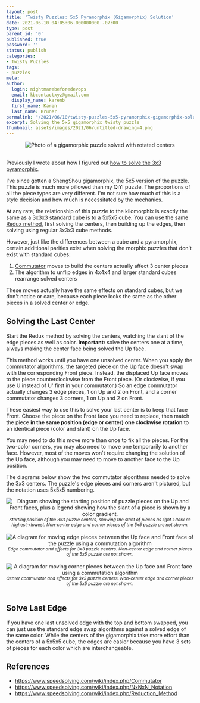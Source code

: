 ```yaml
---
layout: post
title: 'Twisty Puzzles: 5x5 Pyramorphix (Gigamorphix) Solution'
date: 2021-06-10 04:05:06.000000000 -07:00
type: post
parent_id: '0'
published: true
password: ''
status: publish
categories:
- Twisty Puzzles
tags:
- puzzles
meta:
author:
  login: nightmarebeforedevops
  email: kbcontactxyz@gmail.com
  display_name: karenb
  first_name: Karen
  last_name: Bruner
permalink: "/2021/06/10/twisty-puzzles-5x5-pyramorphix-gigamorphix-solution/"
excerpt: Solving the 5x5 gigamorphix twisty puzzle
thumbnail: assets/images/2021/06/untitled-drawing-4.png
---
```


<div align="center">
<img
src="/assets/images/2021/06/pxl_20210610_035053193.jpg"
alt="Photo of a gigamorphix puzzle solved with rotated centers">
</div>
<br>

Previously I wrote about how I figured out [how to solve the 3x3 pyramorphix](/2021/05/06/twisty-puzzles-3x3-pyramorphix-solution/).

I've since gotten a ShengShou gigamorphix, the 5x5 version of the puzzle. This puzzle is much more pillowed than my QiYi puzzle. The proportions of all the piece types are very different. I'm not sure how much of this is a style decision and how much is necessitated by the mechanics.

At any rate, the relationship of this puzzle to the kilomorphix is exactly the same as a 3x3x3 standard cube is to a 5x5x5 cube. You can use the same [Redux method](https://www.speedsolving.com/wiki/index.php/Reduction_Method), first solving the centers, then building up the edges, then solving using regular 3x3x3 cube methods.

However, just like the differences between a cube and a pyramorphix, certain additional parities exist when solving the morphix puzzles that don't exist with standard cubes:

1. [Commutator](https://www.speedsolving.com/wiki/index.php/Commutator) moves to build the centers actually affect 3 center pieces
2. The algorithm to unflip edges in 4x4x4 and larger standard cubes rearrange solved centers

These moves actually have the same effects on standard cubes, but we don't notice or care, because each piece looks the same as the other pieces in a solved center or edge.

## Solving the Last Center

Start the Redux method by solving the centers, watching the slant of the edge pieces as well as color. **Important:** solve the centers one at a time, always making the center face being solved the Up face.

This method works until you have one unsolved center. When you apply the commutator algorithms, the targeted piece on the Up face doesn't swap with the corresponding Front piece. Instead, the displaced Up face moves to the piece counterclockwise from the Front piece. (Or clockwise, if you use U instead of U' first in your commutator.) So an edge commutator actually changes 3 edge pieces, 1 on Up and 2 on Front, and a corner commutator changes 3 corners, 1 on Up and 2 on Front.

These easiest way to use this to solve your last center is to keep that face Front. Choose the piece on the Front face you need to replace, then match the piece **in the same position (edge or center) one clockwise rotation** to an identical piece (color and slant) on the Up face.

You may need to do this move more than once to fix all the pieces. For the two-color corners, you may also need to move one temporarily to another face. However, most of the moves won't require changing the solution of the Up face, although you may need to move to another face to the Up position.

The diagrams below show the two commutator algorithms needed to solve the 3x3 centers. The puzzle's edge pieces and corners aren't pictured, but the notation uses 5x5x5 numbering.

<div align="center">
<img
src="/assets/images/2021/06/untitled-drawing-5.png"
alt="Diagram showing the starting position of puzzle pieces on the Up and Front faces, plus a legend showing how the slant of a piece is shown by a color gradient.">
<br>
<i><small>
Starting position of the 3x3 puzzle centers, showing the slant of pieces as light->dark as highest->lowest. Non-center edge and corner pieces of the 5x5 puzzle are not shown.
</small></i>
</div>
<br>


<div align="center">
<img
src="/assets/images/2021/06/untitled-drawing-4.png"
alt="A diagram for moving edge pieces between the Up face and Front face of the puzzle using a commutation algorithm">
<br>
<i><small>
Edge commutator and effects for 3x3 puzzle centers. Non-center edge and corner pieces of the 5x5 puzzle are not shown.
</small></i>
</div>
<br>

<div align="center">
<img
src="/assets/images/2021/06/copy-of-untitled-drawing.png"
alt="A diagram for moving corner pieces between the Up face and Front face using a commutation algorithm">
<br>
<i><small>
Center commutator and effects for 3x3 puzzle centers. Non-center edge and corner pieces of the 5x5 puzzle are not shown.
</small></i>
</div>
<br>


## Solve Last Edge

If you have one last unsolved edge with the top and bottom swapped, you can just use the standard edge swap algorithms against a solved edge of the same color. While the centers of the gigamorphix take more effort than the centers of a 5x5x5 cube, the edges are easier because you have 3 sets of pieces for each color which are interchangeable.

## References

* <https://www.speedsolving.com/wiki/index.php/Commutator>
* <https://www.speedsolving.com/wiki/index.php/NxNxN_Notation>
* <https://www.speedsolving.com/wiki/index.php/Reduction_Method>

